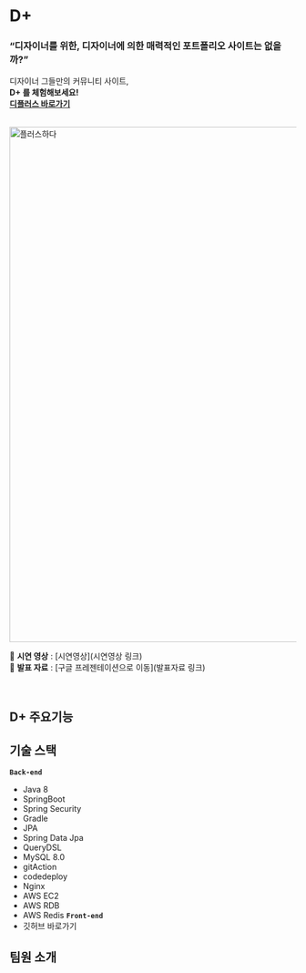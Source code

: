 
# D+ 

### **“디자이너를 위한, 디자이너에 의한 매력적인 포트폴리오 사이트는 없을까?”**

디자이너 그들만의 커뮤니티 사이트, <br>
**D+ 를 체험해보세요!<br>
[디플러스 바로가기](https:/링크.com/)**<br>

<br>
<img width="905" alt="플러스하다" src="https://user-images.githubusercontent.com/79740505/161507027-ac3024b5-44cb-48e2-a1b8-f2f609336e97.png">

📌 **시연 영상** : [시연영상](시연영상 링크) <br>
📌 **발표 자료** : [구글 프레젠테이션으로 이동](발표자료 링크)

<br>

## D+ 주요기능

## 기술 스택
**`Back-end`**
- Java 8
- SpringBoot
- Spring Security
- Gradle
- JPA
- Spring Data Jpa
- QueryDSL
- MySQL 8.0
- gitAction 
- codedeploy
- Nginx
- AWS EC2
- AWS RDB 
- AWS Redis
**`Front-end`**
- 깃허브 바로가기 

## 

## 팀원 소개








